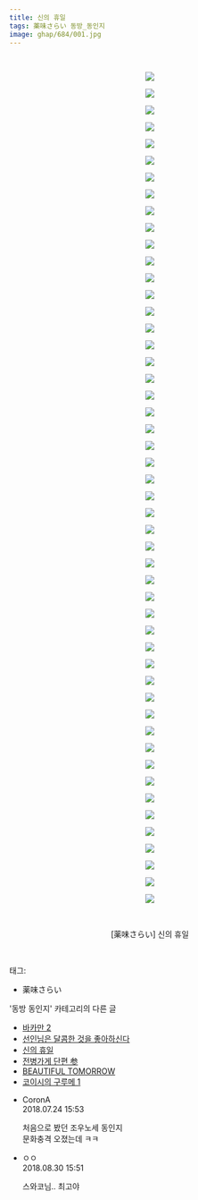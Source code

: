 ```yaml
---
title: 신의 휴일
tags: 薬味さらい 동방_동인지
image: ghap/684/001.jpg
---
```

<div class="article">
<p style="text-align: center; clear: none; float: none;"><br/></p>
<p></p>
<p style="text-align: center; clear: none; float: none;"><img src="{{ site.nasurl }}/ghap/684/001.jpg"/></p>
<p style="text-align: center; clear: none; float: none;"><img src="{{ site.nasurl }}/ghap/684/002.jpg"/></p>
<p style="text-align: center; clear: none; float: none;"><img src="{{ site.nasurl }}/ghap/684/003.jpg"/></p>
<p style="text-align: center; clear: none; float: none;"><img src="{{ site.nasurl }}/ghap/684/004.jpg"/></p>
<p style="text-align: center; clear: none; float: none;"><img src="{{ site.nasurl }}/ghap/684/005.jpg"/></p>
<p style="text-align: center; clear: none; float: none;"><img src="{{ site.nasurl }}/ghap/684/006.jpg"/></p>
<p style="text-align: center; clear: none; float: none;"><img src="{{ site.nasurl }}/ghap/684/007.jpg"/></p>
<p style="text-align: center; clear: none; float: none;"><img src="{{ site.nasurl }}/ghap/684/008.jpg"/></p>
<p style="text-align: center; clear: none; float: none;"><img src="{{ site.nasurl }}/ghap/684/009.jpg"/></p>
<p style="text-align: center; clear: none; float: none;"><img src="{{ site.nasurl }}/ghap/684/010.jpg"/></p>
<p style="text-align: center; clear: none; float: none;"><img src="{{ site.nasurl }}/ghap/684/011.jpg"/></p>
<p style="text-align: center; clear: none; float: none;"><img src="{{ site.nasurl }}/ghap/684/012.jpg"/></p>
<p style="text-align: center; clear: none; float: none;"><img src="{{ site.nasurl }}/ghap/684/013.jpg"/></p>
<p style="text-align: center; clear: none; float: none;"><img src="{{ site.nasurl }}/ghap/684/014.jpg"/></p>
<p style="text-align: center; clear: none; float: none;"><img src="{{ site.nasurl }}/ghap/684/015.jpg"/></p>
<p style="text-align: center; clear: none; float: none;"><img src="{{ site.nasurl }}/ghap/684/016.jpg"/></p>
<p style="text-align: center; clear: none; float: none;"><img src="{{ site.nasurl }}/ghap/684/017.jpg"/></p>
<p style="text-align: center; clear: none; float: none;"><img src="{{ site.nasurl }}/ghap/684/018.jpg"/></p>
<p style="text-align: center; clear: none; float: none;"><img src="{{ site.nasurl }}/ghap/684/019.jpg"/></p>
<p style="text-align: center; clear: none; float: none;"><img src="{{ site.nasurl }}/ghap/684/020.jpg"/></p>
<p style="text-align: center; clear: none; float: none;"><img src="{{ site.nasurl }}/ghap/684/021.jpg"/></p>
<p style="text-align: center; clear: none; float: none;"><img src="{{ site.nasurl }}/ghap/684/022.jpg"/></p>
<p style="text-align: center; clear: none; float: none;"><img src="{{ site.nasurl }}/ghap/684/023.jpg"/></p>
<p style="text-align: center; clear: none; float: none;"><img src="{{ site.nasurl }}/ghap/684/024.jpg"/></p>
<p style="text-align: center; clear: none; float: none;"><img src="{{ site.nasurl }}/ghap/684/025.jpg"/></p>
<p style="text-align: center; clear: none; float: none;"><img src="{{ site.nasurl }}/ghap/684/026.jpg"/></p>
<p style="text-align: center; clear: none; float: none;"><img src="{{ site.nasurl }}/ghap/684/027.jpg"/></p>
<p style="text-align: center; clear: none; float: none;"><img src="{{ site.nasurl }}/ghap/684/028.jpg"/></p>
<p style="text-align: center; clear: none; float: none;"><img src="{{ site.nasurl }}/ghap/684/029.jpg"/></p>
<p style="text-align: center; clear: none; float: none;"><img src="{{ site.nasurl }}/ghap/684/030.jpg"/></p>
<p style="text-align: center; clear: none; float: none;"><img src="{{ site.nasurl }}/ghap/684/031.jpg"/></p>
<p style="text-align: center; clear: none; float: none;"><img src="{{ site.nasurl }}/ghap/684/032.jpg"/></p>
<p style="text-align: center; clear: none; float: none;"><img src="{{ site.nasurl }}/ghap/684/033.jpg"/></p>
<p style="text-align: center; clear: none; float: none;"><img src="{{ site.nasurl }}/ghap/684/034.jpg"/></p>
<p style="text-align: center; clear: none; float: none;"><img src="{{ site.nasurl }}/ghap/684/035.jpg"/></p>
<p style="text-align: center; clear: none; float: none;"><img src="{{ site.nasurl }}/ghap/684/036.jpg"/></p>
<p style="text-align: center; clear: none; float: none;"><img src="{{ site.nasurl }}/ghap/684/037.jpg"/></p>
<p style="text-align: center; clear: none; float: none;"><img src="{{ site.nasurl }}/ghap/684/038.jpg"/></p>
<p style="text-align: center; clear: none; float: none;"><img src="{{ site.nasurl }}/ghap/684/039.jpg"/></p>
<p style="text-align: center; clear: none; float: none;"><img src="{{ site.nasurl }}/ghap/684/040.jpg"/></p>
<p style="text-align: center; clear: none; float: none;"><img src="{{ site.nasurl }}/ghap/684/041.jpg"/></p>
<p style="text-align: center; clear: none; float: none;"><img src="{{ site.nasurl }}/ghap/684/042.jpg"/></p>
<p style="text-align: center; clear: none; float: none;"><img src="{{ site.nasurl }}/ghap/684/043.jpg"/></p>
<p style="text-align: center; clear: none; float: none;"><img src="{{ site.nasurl }}/ghap/684/044.jpg"/></p>
<p style="text-align: center; clear: none; float: none;"><img src="{{ site.nasurl }}/ghap/684/045.jpg"/></p>
<p style="text-align: center; clear: none; float: none;"><img src="{{ site.nasurl }}/ghap/684/046.jpg"/></p>
<p style="text-align: center; clear: none; float: none;"><img src="{{ site.nasurl }}/ghap/684/047.jpg"/></p>
<p style="text-align: center; clear: none; float: none;"><img src="{{ site.nasurl }}/ghap/684/048.jpg"/></p>
<p style="text-align: center; clear: none; float: none;"><img src="{{ site.nasurl }}/ghap/684/049.jpg"/></p>
<p style="text-align: center; clear: none; float: none;"><img src="{{ site.nasurl }}/ghap/684/050.jpg"/></p>
<p style="text-align: center; clear: none; float: none;"><br/></p>
<p style="text-align: center; clear: none; float: none;">[薬味さらい] 신의 휴일</p>
<p><br/></p>
</div><div class="tagTrail">
<p>태그: </p>
<ul>
<li>薬味さらい</li>
</ul>
</div><div class="another">
<p>'동방 동인지' 카테고리의 다른 글</p>
<ul>
<li><a href="/2016-07-05-ghap_686">바카만 2</a></li>
<li><a href="/2016-07-05-ghap_685">선인님은 달콤한 것을 좋아하신다</a></li>
<li><a href="/2016-07-05-ghap_684">신의 휴일</a></li>
<li><a href="/2016-07-05-ghap_683">전병가게 단편 参</a></li>
<li><a href="/2016-07-05-ghap_682">BEAUTIFUL TOMORROW</a></li>
<li><a href="/2016-07-05-ghap_680">코이시의 구루메 1</a></li>
</ul>
</div><div class="cb_module cb_fluid">
<div class="cb_wrt cb_profile">
<div class="comment">
<ul>
<li class="cb_thumb_off" id="comment15292911">
<div class="cb_comment_area">
<div class="cb_info_area">
<div class="cb_section">
<span class="cb_nick_name">CoronA</span>
</div>
<div class="cb_section">
<span class="cb_date">2018.07.24 15:53 </span>
</div>
</div>
<div class="cb_dsc_comment">
<p class="cb_dsc">
											처음으로 봤던 조우노세 동인지<br/>
문화충격 오졌는데 ㅋㅋ
										</p>
</div>
</div></li>
<li class="cb_thumb_off" id="comment15321498">
<div class="cb_comment_area">
<div class="cb_info_area">
<div class="cb_section">
<span class="cb_nick_name">ㅇㅇ</span>
</div>
<div class="cb_section">
<span class="cb_date">2018.08.30 15:51 </span>
</div>
</div>
<div class="cb_dsc_comment">
<p class="cb_dsc">
											스와코님.. 최고야
										</p>
</div>
</div></li>
</ul>
</div>
</div><!-- commentList close -->
</div>